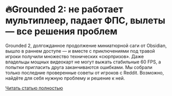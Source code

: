# 🔥Grounded 2: не работает мультиплеер, падает ФПС, вылеты — все решения проблем



Grounded 2, долгожданное продолжение миниатюрной саги от Obsidian, вышло в раннем доступе — и вместе с приключениями под травой игроки получили множество технических «сюрпризов». Даже владельцы мощных видеокарт не могут выжать стабильные 60 FPS, а попытки пригласить друга заканчиваются ошибками. Мы собрали только последние проверенные советы от игроков с Reddit. Возможно, найдёте для себя нужную проблему и решение к ней.

[Читать статью полностью](https://xyberbara.com/gaming/grounded-2/)
